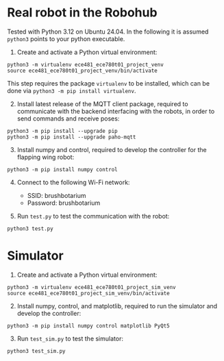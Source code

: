 # Real robot in the Robohub

Tested with Python 3.12 on Ubuntu 24.04. In the following it is assumed `python3` points to your python executable.

1. Create and activate a Python virtual environment:
```
python3 -m virtualenv ece481_ece780t01_project_venv
source ece481_ece780t01_project_venv/bin/activate
```
This step requires the package `virtualenv` to be installed, which can be done via `python3 -m pip install virtualenv`.

2. Install latest release of the MQTT client package, required to communicate with the backend interfacing with the robots, in order to send commands and receive poses:
```
python3 -m pip install --upgrade pip
python3 -m pip install --upgrade paho-mqtt
```

3. Install numpy and control, required to develop the controller for the flapping wing robot:
```
python3 -m pip install numpy control
```

4. Connect to the following Wi-Fi network:
    * SSID: brushbotarium
    * Password: brushbotarium

5. Run `test.py` to test the communication with the robot:
```
python3 test.py
```

# Simulator

1. Create and activate a Python virtual environment:
```
python3 -m virtualenv ece481_ece780t01_project_sim_venv
source ece481_ece780t01_project_sim_venv/bin/activate
```

2. Install numpy, control, and matplotlib, required to run the simulator and develop the controller:
```
python3 -m pip install numpy control matplotlib PyQt5
```

3. Run `test_sim.py` to test the simulator:
```
python3 test_sim.py
```